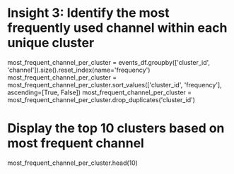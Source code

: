 # Insight 3: Identify the most frequently used channel within each unique cluster
most_frequent_channel_per_cluster = events_df.groupby(['cluster_id', 'channel']).size().reset_index(name='frequency')
most_frequent_channel_per_cluster = most_frequent_channel_per_cluster.sort_values(['cluster_id', 'frequency'], ascending=[True, False])
most_frequent_channel_per_cluster = most_frequent_channel_per_cluster.drop_duplicates('cluster_id')

# Display the top 10 clusters based on most frequent channel
most_frequent_channel_per_cluster.head(10)
